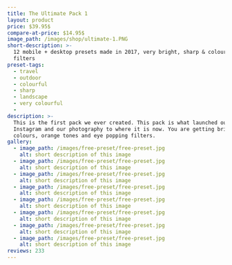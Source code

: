 ```yaml
---
title: The Ultimate Pack 1
layout: product
price: $39.95$
compare-at-price: $14.95$
image_path: /images/shop/ultimate-1.PNG
short-description: >-
  12 mobile + desktop presets made in 2017, very bright, sharp & colourful
  filters
preset-tags:
  - travel
  - outdoor
  - colourful
  - sharp
  - landscape
  - very colourful
  -
description: >-
  This is the first pack we ever created. This pack is what launched our
  Instagram and our photography to where it is now. You are getting bright
  colours, orange tones and eye popping filters.
gallery:
  - image_path: /images/free-preset/free-preset.jpg
    alt: short description of this image
  - image_path: /images/free-preset/free-preset.jpg
    alt: short description of this image
  - image_path: /images/free-preset/free-preset.jpg
    alt: short description of this image
  - image_path: /images/free-preset/free-preset.jpg
    alt: short description of this image
  - image_path: /images/free-preset/free-preset.jpg
    alt: short description of this image
  - image_path: /images/free-preset/free-preset.jpg
    alt: short description of this image
  - image_path: /images/free-preset/free-preset.jpg
    alt: short description of this image
  - image_path: /images/free-preset/free-preset.jpg
    alt: short description of this image
reviews: 233
---
```


